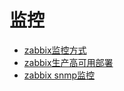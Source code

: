 # 监控

- [zabbix监控方式](/monitor/zabbix-monitor-methods.md)
- [zabbix生产高可用部署](/monitor/zabbix-ha-deploy.md)
- [zabbix snmp监控](/monitor/zabbix-snmp.md)